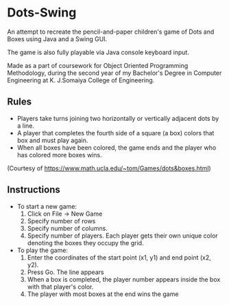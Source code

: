 # Dots-Swing
An attempt to recreate the pencil-and-paper children's game of Dots and Boxes using Java and a Swing GUI.

The game is also fully playable via Java console keyboard input.

Made as a part of coursework for Object Oriented Programming Methodology, during the second year of my Bachelor's Degree in Computer Engineering at K. J.Somaiya College of Engineering.

## Rules
* Players take turns joining two horizontally or vertically adjacent dots by a line.
* A player that completes the fourth side of a square (a box) colors that box and must play again.
* When all boxes have been colored, the game ends and the player who has colored more boxes wins.

(Courtesy of https://www.math.ucla.edu/~tom/Games/dots&boxes.html)

## Instructions
* To start a new game:
    1. Click on File -> New Game
    2. Specify number of rows
    3. Specify number of columns.
    4. Specify number of players. Each player gets their own unique color denoting the boxes they occupy the grid.
* To play the game:
	1. Enter the coordinates of the start point (x1, y1) and end point (x2, y2).
    2. Press Go. The line appears
    3. When a box is completed, the player number appears inside the box with that player's color.
    4. The player with most boxes at the end wins the game